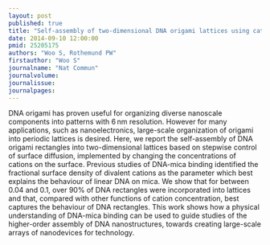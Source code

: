 ```yaml
---
layout: post
published: true
title: "Self-assembly of two-dimensional DNA origami lattices using cation-controlled surface diffusion."
date: 2014-09-10 12:00:00
pmid: 25205175
authors: "Woo S, Rothemund PW"
firstauthor: "Woo S"
journalname: "Nat Commun"
journalvolume: 
journalissue: 
journalpages: 
---
```


DNA origami has proven useful for organizing diverse nanoscale components into patterns with 6 nm resolution. However for many applications, such as nanoelectronics, large-scale organization of origami into periodic lattices is desired. Here, we report the self-assembly of DNA origami rectangles into two-dimensional lattices based on stepwise control of surface diffusion, implemented by changing the concentrations of cations on the surface. Previous studies of DNA-mica binding identified the fractional surface density of divalent cations as the parameter which best explains the behaviour of linear DNA on mica. We show that for between 0.04 and 0.1, over 90% of DNA rectangles were incorporated into lattices and that, compared with other functions of cation concentration, best captures the behaviour of DNA rectangles. This work shows how a physical understanding of DNA-mica binding can be used to guide studies of the higher-order assembly of DNA nanostructures, towards creating large-scale arrays of nanodevices for technology.

